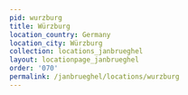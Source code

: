 ```yaml
---
pid: wurzburg
title: Würzburg
location_country: Germany
location_city: Würzburg
collection: locations_janbrueghel
layout: locationpage_janbrueghel
order: '070'
permalink: /janbrueghel/locations/wurzburg
---
```

